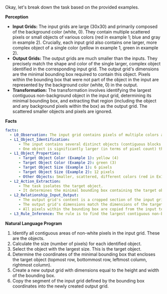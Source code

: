 Okay, let's break down the task based on the provided examples.

**Perception**

*   **Input Grids:** The input grids are large (30x30) and primarily composed of the background color (white, 0). They contain multiple scattered pixels or small objects of various colors (red in example 1; blue and gray in example 2). Crucially, each input grid also contains one larger, more complex object of a single color (yellow in example 1, green in example 2).
*   **Output Grids:** The output grids are much smaller than the inputs. They precisely match the shape and color of the single larger, complex object identified in the corresponding input grid. The output grid's dimensions are the minimal bounding box required to contain this object. Pixels within the bounding box that were not part of the object in the input are represented by the background color (white, 0) in the output.
*   **Transformation:** The transformation involves identifying the largest contiguous non-background object in the input grid, determining its minimal bounding box, and extracting that region (including the object and any background pixels within the box) as the output grid. The scattered smaller objects and pixels are ignored.

**Facts**


```yaml
facts:
  - L0_Observation: The input grid contains pixels of multiple colors against a white background (0).
  - L1_Object_Identification:
      - The input contains several distinct objects (contiguous blocks of the same non-white color).
      - One object is significantly larger (in terms of pixel count) than all other non-white objects. Let's call this the 'target object'.
  - L1_Object_Properties:
      - Target Object Color (Example 1): yellow (4)
      - Target Object Color (Example 2): green (3)
      - Target Object Size (Example 1): 6 pixels
      - Target Object Size (Example 2): 12 pixels
      - Other Objects: Smaller, scattered, different colors (red in Ex1; blue, gray in Ex2).
  - L2_Action_Extraction:
      - The task isolates the target object.
      - It determines the minimal bounding box containing the target object.
  - L2_Relationship_Input_Output:
      - The output grid's content is a cropped section of the input grid defined by the target object's bounding box.
      - The output grid's dimensions match the dimensions of the target object's bounding box.
      - All pixels within the bounding box are copied from the input to the output, preserving their original colors (including background pixels if they fall within the box but are not part of the target object itself).
  - L3_Rule_Inference: The rule is to find the largest contiguous non-background object, extract its bounding box from the input, and present this extracted subgrid as the output.
```


**Natural Language Program**

1.  Identify all contiguous areas of non-white pixels in the input grid. These are the objects.
2.  Calculate the size (number of pixels) for each identified object.
3.  Select the object with the largest size. This is the target object.
4.  Determine the coordinates of the minimal bounding box that encloses the target object (topmost row, bottommost row, leftmost column, rightmost column).
5.  Create a new output grid with dimensions equal to the height and width of the bounding box.
6.  Copy the segment of the input grid defined by the bounding box coordinates into the newly created output grid.